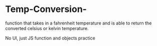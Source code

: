 # Temp-Conversion-

function that takes in a fahrenheit temperature and is able to return the converted celsius or kelvin temperature. 

No UI, just JS function and objects practice 

